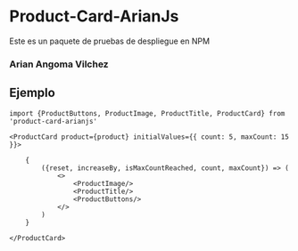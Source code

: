 # Product-Card-ArianJs

Este es un paquete de pruebas de despliegue en NPM

### Arian Angoma Vilchez

## Ejemplo
```
import {ProductButtons, ProductImage, ProductTitle, ProductCard} from 'product-card-arianjs'
```

```
<ProductCard product={product} initialValues={{ count: 5, maxCount: 15 }}>

    {
        ({reset, increaseBy, isMaxCountReached, count, maxCount}) => (
            <>
                <ProductImage/>
                <ProductTitle/>
                <ProductButtons/>
            </>
        )
    }

</ProductCard>
```